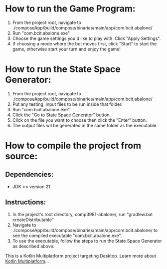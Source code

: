 # How to run the Game Program:

1. From the project root, navigate to ./composeApp/build/compose/binaries/main/app/com.bcit.abalone/
2. Run "com.bcit.abalone.exe".
3. Choose the game settings you'd like to play with. Click "Apply Settings".
4. If choosing a mode where the bot moves first, click "Start" to start the game, otherwise 
start your turn and enjoy the game!

# How to run the State Space Generator:

1. From the project root, navigate to ./composeApp/build/compose/binaries/main/app/com.bcit.abalone/
2. Put any testing .input files to be run inside that folder.
3. Run "com.bcit.abalone.exe".
4. Click the "Go to State Space Generator" button.
5. Click on the file you want to choose then click the "Enter" button.
6. The output files wil be generated in the same folder as the executable.

# How to compile the project from source:

## Dependencies:
- JDK >= version 21

## Instructions:
1. In the project's root directory, comp3981-abalone/, run "gradlew.bat createDistributable"
2. Navigate to ./composeApp/build/compose/binaries/main/app/com.bcit.abalone/ to see the compiled executable "com.bcit.abalone.exe".
3. To use the executable, follow the steps to run the State Space Generator as described above.
   
This is a Kotlin Multiplatform project targeting Desktop.
Learn more about [Kotlin Multiplatform](https://www.jetbrains.com/help/kotlin-multiplatform-dev/get-started.html)…